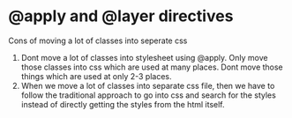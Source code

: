 # @apply and @layer directives

Cons of moving a lot of classes into seperate css
1. Dont move a lot of classes into stylesheet using @apply. Only move those classes into css which are used at many places. Dont move those things which are used at only 2-3 places.
2. When we move a lot of classes into separate css file, then we have to follow the traditional approach to go into css and search for the styles instead of directly getting the styles from the html itself.